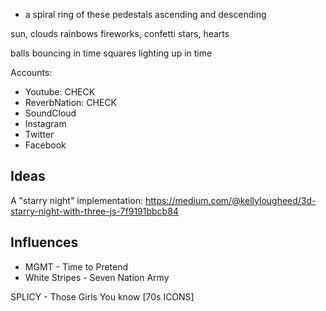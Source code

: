 


* a spiral ring of these pedestals ascending and descending

sun, clouds rainbows
fireworks, confetti
stars, hearts

balls bouncing in time
squares lighting up in time



Accounts:
* Youtube: CHECK
* ReverbNation: CHECK
* SoundCloud
* Instagram
* Twitter
* Facebook


## Ideas

A "starry night" implementation:
https://medium.com/@kellylougheed/3d-starry-night-with-three-js-7f9191bbcb84

## Influences
* MGMT - Time to Pretend
* White Stripes - Seven Nation Army

SPLICY - Those Girls You know [70s ICONS]